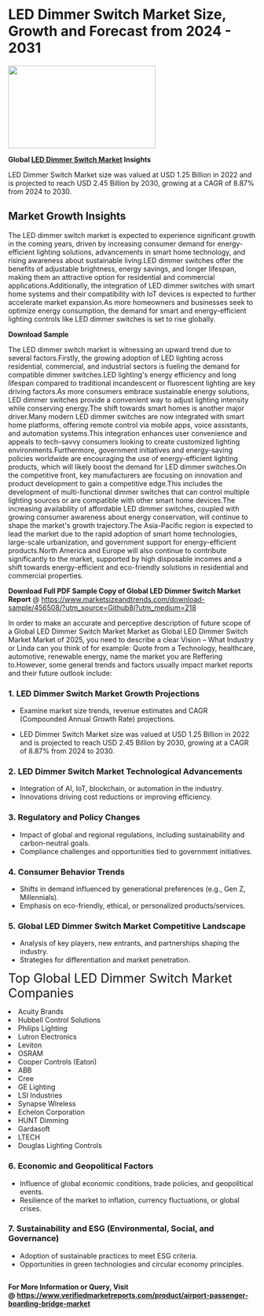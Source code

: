<H1>LED Dimmer Switch Market Size, Growth and Forecast from 2024 - 2031</H1><img class="aligncenter size-medium wp-image-584254" src="https://thirdeyenews.in/wp-content/uploads/2024/09/Global-Market-Research-300x168.jpeg" alt="" width="300" height="168" /><p><strong>Global&nbsp;<a href="https://www.marketsizeandtrends.com/download-sample/456508/?utm_source=Github8j?utm_medium=218">LED Dimmer Switch Market</a> Insights</strong></p><p>LED Dimmer Switch Market size was valued at USD 1.25 Billion in 2022 and is projected to reach USD 2.45 Billion by 2030, growing at a CAGR of 8.87% from 2024 to 2030.</p><p><h2>Market Growth Insights</h2> <p>The LED dimmer switch market is expected to experience significant growth in the coming years, driven by increasing consumer demand for energy-efficient lighting solutions, advancements in smart home technology, and rising awareness about sustainable living.LED dimmer switches offer the benefits of adjustable brightness, energy savings, and longer lifespan, making them an attractive option for residential and commercial applications.Additionally, the integration of LED dimmer switches with smart home systems and their compatibility with IoT devices is expected to further accelerate market expansion.As more homeowners and businesses seek to optimize energy consumption, the demand for smart and energy-efficient lighting controls like LED dimmer switches is set to rise globally.</p> <p><strong>Download Sample</strong></p> <p>The LED dimmer switch market is witnessing an upward trend due to several factors.Firstly, the growing adoption of LED lighting across residential, commercial, and industrial sectors is fueling the demand for compatible dimmer switches.LED lighting's energy efficiency and long lifespan compared to traditional incandescent or fluorescent lighting are key driving factors.As more consumers embrace sustainable energy solutions, LED dimmer switches provide a convenient way to adjust lighting intensity while conserving energy.The shift towards smart homes is another major driver.Many modern LED dimmer switches are now integrated with smart home platforms, offering remote control via mobile apps, voice assistants, and automation systems.This integration enhances user convenience and appeals to tech-savvy consumers looking to create customized lighting environments.Furthermore, government initiatives and energy-saving policies worldwide are encouraging the use of energy-efficient lighting products, which will likely boost the demand for LED dimmer switches.On the competitive front, key manufacturers are focusing on innovation and product development to gain a competitive edge.This includes the development of multi-functional dimmer switches that can control multiple lighting sources or are compatible with other smart home devices.The increasing availability of affordable LED dimmer switches, coupled with growing consumer awareness about energy conservation, will continue to shape the market's growth trajectory.The Asia-Pacific region is expected to lead the market due to the rapid adoption of smart home technologies, large-scale urbanization, and government support for energy-efficient products.North America and Europe will also continue to contribute significantly to the market, supported by high disposable incomes and a shift towards energy-efficient and eco-friendly solutions in residential and commercial properties.<p><span class=""><strong>Download Full PDF Sample Copy of Global LED Dimmer Switch Market Report</strong> @ <a href="https://www.marketsizeandtrends.com/download-sample/456508/?utm_source=Github8j?utm_medium=218" target="_blank">https://www.marketsizeandtrends.com/download-sample/456508/?utm_source=Github8j?utm_medium=218</a></span></p><p>In order to make an accurate and perceptive description of future scope of a Global&nbsp;LED Dimmer Switch Market Market as Global&nbsp;LED Dimmer Switch Market Market of 2025, you need to describe a clear Vision &ndash; What Industry or Linda can you think of for example: Quote from a Technology, healthcare, automotive, renewable energy, name the market you are Reffering to.However, some general trends and factors usually impact market reports and their future outlook include:</p><h3>1.&nbsp;<strong>LED Dimmer Switch Market Growth Projections</strong></h3><ul><li>Examine market size trends, revenue estimates and CAGR (Compounded Annual Growth Rate) projections.</li><li><p>LED Dimmer Switch Market size was valued at USD 1.25 Billion in 2022 and is projected to reach USD 2.45 Billion by 2030, growing at a CAGR of 8.87% from 2024 to 2030.</p></li></ul><h3>2.&nbsp;<strong>LED Dimmer Switch Market Technological Advancements</strong></h3><ul><li>Integration of AI, IoT, blockchain, or automation in the industry.</li><li>Innovations driving cost reductions or improving efficiency.</li></ul><h3>3.&nbsp;<strong>Regulatory and Policy Changes</strong></h3><ul><li>Impact of global and regional regulations, including sustainability and carbon-neutral goals.</li><li>Compliance challenges and opportunities tied to government initiatives.</li></ul><h3>4.&nbsp;<strong>Consumer Behavior Trends</strong></h3><ul><li>Shifts in demand influenced by generational preferences (e.g., Gen Z, Millennials).</li><li>Emphasis on eco-friendly, ethical, or personalized products/services.</li></ul><h3>5.&nbsp;<strong>Global LED Dimmer Switch Market Competitive Landscape</strong></h3><ul><li>Analysis of key players, new entrants, and partnerships shaping the industry.</li><li>Strategies for differentiation and market penetration.</li></ul><p data-pm-slice="1 1 []"><span style="color: inherit; font-family: inherit; font-size: 25px;">Top Global LED Dimmer Switch Market Companies</span></p><div class="" data-test-id=""><p><li>Acuity Brands</li><li> Hubbell Control Solutions</li><li> Philips Lighting</li><li> Lutron Electronics</li><li> Leviton</li><li> OSRAM</li><li> Cooper Controls (Eaton)</li><li> ABB</li><li> Cree</li><li> GE Lighting</li><li> LSI Industries</li><li> Synapse Wireless</li><li> Echelon Corporation</li><li> HUNT Dimming</li><li> Gardasoft</li><li> LTECH</li><li> Douglas Lighting Controls</li></p></div><h3>6.&nbsp;<strong>Economic and Geopolitical Factors</strong></h3><ul><li>Influence of global economic conditions, trade policies, and geopolitical events.</li><li>Resilience of the market to inflation, currency fluctuations, or global crises.</li></ul><h3>7.&nbsp;<strong>Sustainability and ESG (Environmental, Social, and Governance)</strong></h3><ul><li>Adoption of sustainable practices to meet ESG criteria.</li><li>Opportunities in green technologies and circular economy principles.</li></ul><h2><strong style="font-size: 14px;">For More Information or Query, Visit @&nbsp;</strong><a style="background-color: #ffffff; font-size: 14px;" href="https://www.marketsizeandtrends.com/report/led-dimmer-switch-market/" target="_blank">https://www.verifiedmarketreports.com/product/airport-passenger-boarding-bridge-market</a></h2>